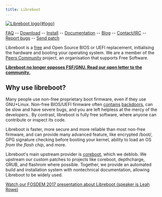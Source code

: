 ```yaml
---
title: Libreboot
...
```


[![Libreboot logo](logo/logo.svg "Canteloupe, the libreboot
mascot"){#logo}](faq.md#who-did-the-logo)

[FAQ](faq.md)                                                               --
[Download](download.md)                                                     --
[Install](docs/install/)                                                    --
[Documentation](docs/)                                                      --
[Blog](blog/)                                                               --
[Contact/IRC](https://webchat.freenode.net/?channels=libreboot)             --
[Report bugs](https://notabug.org/libreboot/libreboot/issues)               --
[Send patch](git.md)

Libreboot is a [free](https://en.wikipedia.org/wiki/Free_software) and Open
Source BIOS or UEFI replacement, initialising the hardware and booting your
operating system. We are a member of the
[Peers Community](https://peers.community/) project, an organisation that
supports Free Software.

**[Libreboot no longer opposes FSF/GNU. Read our open letter to the community.](blog/unity.md)**

Why use libreboot?
------------------

Many people use non-free proprietary boot firmware, even if they use GNU+Linux.
Non-free BIOS/UEFI firmware often
[contains](faq.md#intel) [backdoors](faq.md#amd), can be slow and have severe
bugs, and you are left helpless at the mercy of the developers.. By contrast,
libreboot is fully free software, where anyone can contribute or inspect its
code.

Libreboot is faster, more secure and more reliable than most non-free
firmware, and can provide many advanced feature, like encrypted
/boot/, GPG signature checking before booting your kernel, ability to
load an OS *from the flash chip*, and more.

Libreboot's main upstream provider is [coreboot](https://www.coreboot.org/),
which we deblob. We upstream our custom patches to projects like coreboot,
depthcharge, GRUB, and flashrom where possible. Together, we provide an
automated build and installation system with nontechnical documentation,
allowing Libreboot to be widely used. 

[Watch our FOSDEM 2017 presentation about Libreboot (speaker is Leah
Rowe)](https://video.fosdem.org/2017/K.1.105/libreboot.mp4)
